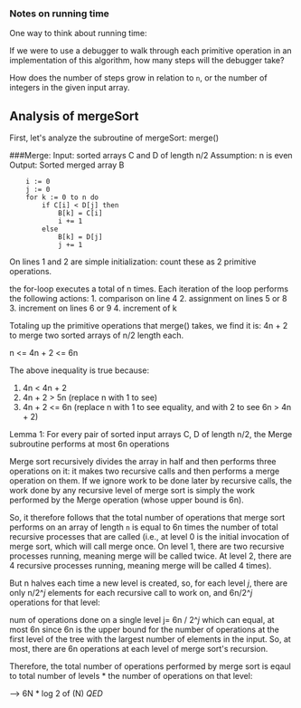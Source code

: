 ### Notes on running time
One way to think about running time:

If we were to use a debugger to walk through each primitive operation in an implementation of this algorithm, how many steps will the debugger take?

How does the number of steps grow in relation to `n`, or the number of integers in the given input array.

## Analysis of mergeSort
First, let's analyze the subroutine of mergeSort: merge()

###Merge:
Input: sorted arrays C and D of length n/2
Assumption: n is even
Output: Sorted merged array B
```
	i := 0
	j := 0
	for k := 0 to n do
		if C[i] < D[j] then
			B[k] = C[i]
			i += 1
		else
			B[k] = D[j]
			j += 1
```

On lines 1 and 2 are simple initialization: count these as 2 primitive operations.

the for-loop executes a total of n times. Each iteration of the loop performs the following actions:
	1. comparison on line 4
	2. assignment on lines 5 or 8
	3. increment on lines 6 or 9
	4. increment of k

Totaling up the primitive operations that merge() takes, we find it is:
4n + 2 to merge two sorted arrays of n/2 length each.

n <= 4n + 2 <= 6n

The above inequality is true because:
1. 4n < 4n + 2
2. 4n + 2 > 5n (replace n with 1 to see)
3. 4n + 2 <= 6n (replace n with 1 to see equality, and with 2 to see 6n > 4n + 2)

Lemma 1: For every pair of sorted input arrays C, D of length n/2, the Merge subroutine performs at most 6n operations


Merge sort recursively divides the array in half and then performs three operations on it: it makes two recursive calls and then performs a merge operation on them. If we ignore work to be done later by recursive calls, the work done by any recursive level of merge sort is simply the work performed by the Merge operation (whose upper bound is 6n).

So, it therefore follows that the total number of operations that merge sort performs on an array of length `n` is equal to 6n times the number of total recursive processes that are called (i.e., at level 0 is the initial invocation of merge sort, which will call merge once. On level 1, there are two recursive processes running, meaning merge will be called twice. At level 2, there are 4 recursive processes running, meaning merge will be called 4 times). 

But n halves each time a new level is created, so, for each level *j*, there are only n/2^*j* elements for each recursive call to work on, and 6n/2^*j* operations for that level:

num of operations done on a single level j= 6n / 2^*j* which can equal, at most 6n since 6n is the upper bound for the number of operations at the first level of the tree with the largest number of elements in the input. So, at most, there are 6n operations at each level of merge sort's recursion.

Therefore, the total number of operations performed by merge sort is eqaul to total number of levels * the number of operations on that level: 

--> 6N * log 2 of (N)
*QED*
